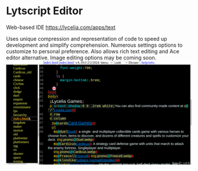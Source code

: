 # Lytscript Editor
Web-based IDE
https://lycelia.com/apps/text

Uses unique compression and representation of code to speed up development and simplify comprehension. Numerous settings options to customize to personal preference. Also allows rich text editing and Ace editor alternative. Image editing options may be coming soon.
![screenshot](https://github.com/PenguinOfTheSky/Lytscript/blob/main/Screenshot1.png)
